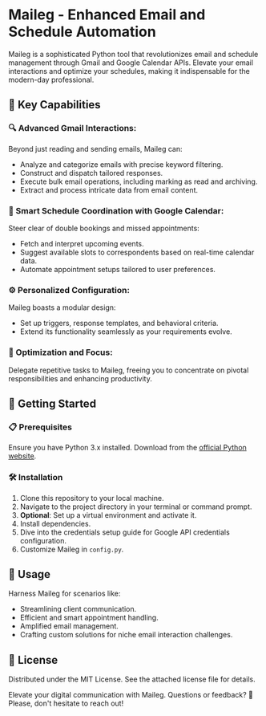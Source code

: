 # Maileg - Enhanced Email and Schedule Automation

Maileg is a sophisticated Python tool that revolutionizes email and schedule management through Gmail and Google Calendar APIs. Elevate your email interactions and optimize your schedules, making it indispensable for the modern-day professional.

## 🌟 Key Capabilities

### 🔍 Advanced Gmail Interactions:
Beyond just reading and sending emails, Maileg can:
- Analyze and categorize emails with precise keyword filtering.
- Construct and dispatch tailored responses.
- Execute bulk email operations, including marking as read and archiving.
- Extract and process intricate data from email content.

### 📅 Smart Schedule Coordination with Google Calendar:
Steer clear of double bookings and missed appointments:
- Fetch and interpret upcoming events.
- Suggest available slots to correspondents based on real-time calendar data.
- Automate appointment setups tailored to user preferences.

### ⚙️ Personalized Configuration:
Maileg boasts a modular design:
- Set up triggers, response templates, and behavioral criteria.
- Extend its functionality seamlessly as your requirements evolve.

### 🎯 Optimization and Focus:
Delegate repetitive tasks to Maileg, freeing you to concentrate on pivotal responsibilities and enhancing productivity.

## 🚀 Getting Started

### 📋 Prerequisites
Ensure you have Python 3.x installed. Download from the [official Python website](https://www.python.org/downloads/).

### 🛠 Installation
1. Clone this repository to your local machine.
2. Navigate to the project directory in your terminal or command prompt.
3. **Optional**: Set up a virtual environment and activate it.
4. Install dependencies.
5. Dive into the credentials setup guide for Google API credentials configuration.
6. Customize Maileg in `config.py`.

## 🎨 Usage
Harness Maileg for scenarios like:
- Streamlining client communication.
- Efficient and smart appointment handling.
- Amplified email management.
- Crafting custom solutions for niche email interaction challenges.

## 📜 License
Distributed under the MIT License. See the attached license file for details.

Elevate your digital communication with Maileg. Questions or feedback? 💌 Please, don't hesitate to reach out!
